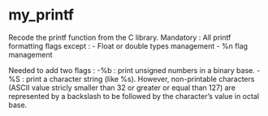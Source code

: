 # my_printf

Recode the printf function from the C library.
Mandatory : All printf formatting flags except : - Float or double types management
	    	       		  	       	 - %n flag management

Needed to add two flags : -%b : print unsigned numbers in a binary base.
       	      	  	  -%S : print a character string (like %s). However, non-printable characters (ASCII
			  value stricly smaller than 32 or greater or equal than 127) are represented by a backslash to be followed by the
			  character’s value in octal base.